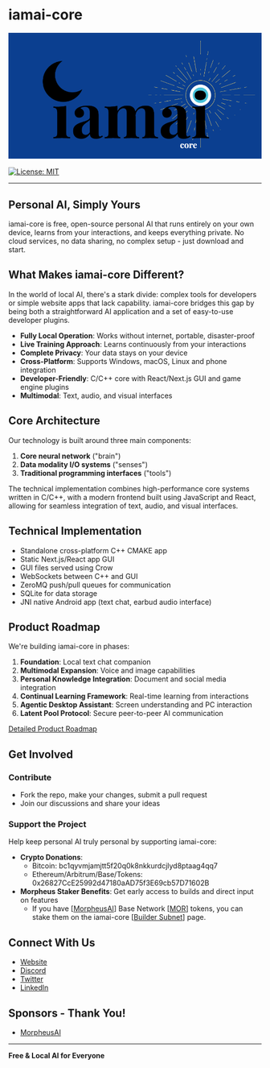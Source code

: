 # iamai-core
<img width="600" alt="iamai_logo_2" src="iamai-core-logo-bkg-908x451.png" />

[![License: MIT](https://img.shields.io/badge/license-MIT-blue.svg)](https://opensource.org/licenses/MIT)

----

## Personal AI, Simply Yours

iamai-core is free, open-source personal AI that runs entirely on your own device, learns from your interactions, and keeps everything private. No cloud services, no data sharing, no complex setup - just download and start.

## What Makes iamai-core Different?

In the world of local AI, there's a stark divide: complex tools for developers or simple website apps that lack capability. iamai-core bridges this gap by being both a straightforward AI application and a set of easy-to-use developer plugins.

- **Fully Local Operation**: Works without internet, portable, disaster-proof
- **Live Training Approach**: Learns continuously from your interactions
- **Complete Privacy**: Your data stays on your device
- **Cross-Platform**: Supports Windows, macOS, Linux and phone integration
- **Developer-Friendly**: C/C++ core with React/Next.js GUI and game engine plugins
- **Multimodal**: Text, audio, and visual interfaces

## Core Architecture

Our technology is built around three main components:
1. **Core neural network** ("brain")
2. **Data modality I/O systems** ("senses")
3. **Traditional programming interfaces** ("tools")

The technical implementation combines high-performance core systems written in C/C++, with a modern frontend built using JavaScript and React, allowing for seamless integration of text, audio, and visual interfaces.

## Technical Implementation

- Standalone cross-platform C++ CMAKE app
- Static Next.js/React app GUI
- GUI files served using Crow
- WebSockets between C++ and GUI
- ZeroMQ push/pull queues for communication
- SQLite for data storage
- JNI native Android app (text chat, earbud audio interface)

## Product Roadmap

We're building iamai-core in phases:

1. **Foundation**: Local text chat companion
2. **Multimodal Expansion**: Voice and image capabilities
3. **Personal Knowledge Integration**: Document and social media integration
4. **Continual Learning Framework**: Real-time learning from interactions
5. **Agentic Desktop Assistant**: Screen understanding and PC interaction
6. **Latent Pool Protocol**: Secure peer-to-peer AI communication

[Detailed Product Roadmap](roadmap.md)

## Get Involved

### Contribute

- Fork the repo, make your changes, submit a pull request
- Join our discussions and share your ideas

### Support the Project

Help keep personal AI truly personal by supporting iamai-core:

- **Crypto Donations**:
  - Bitcoin: bc1qyvmjamjtt5f20q0k8nkkurdcjlyd8ptaag4qq7
  - Ethereum/Arbitrum/Base/Tokens: 0x26827CcE25992d47180aAD75f3E69cb57D71602B
- **Morpheus Staker Benefits**: Get early access to builds and direct input on features
  - If you have [[MorpheusAI](https://mor.org)] Base Network [[MOR](https://app.uniswap.org/explore/tokens/base/0x7431ada8a591c955a994a21710752ef9b882b8e3)] tokens, you can stake them on the iamai-core [[Builder Subnet](https://dashboard.mor.org/#/builders/0x4501d4e79230adce800ff26e5d2e2ae061f1e54da8508fe17dd1462388fb8373?chain=8453&network=mainnet)] page.

## Connect With Us

- [Website](https://iamai-core.org)
- [Discord](https://discord.gg/6TdQR7Ht3U)
- [Twitter](https://x.com/iamai_core)
- [LinkedIn](https://www.linkedin.com/company/iamai-core)

## Sponsors - Thank You!
- [MorpheusAI](https://mor.org)

---

**Free & Local AI for Everyone**
